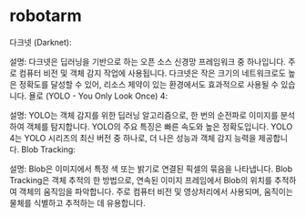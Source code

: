 # robotarm

다크넷 (Darknet):

설명: 다크넷은 딥러닝을 기반으로 하는 오픈 소스 신경망 프레임워크 중 하나입니다. 주로 컴퓨터 비전 및 객체 감지 작업에 사용됩니다. 다크넷은 작은 크기의 네트워크로도 높은 정확도를 달성할 수 있어, 리소스 제약이 있는 환경에서도 효과적으로 사용될 수 있습니다.
욜로 (YOLO - You Only Look Once) 4:

설명: YOLO는 객체 감지를 위한 딥러닝 알고리즘으로, 한 번의 순전파로 이미지를 분석하여 객체를 탐지합니다. YOLO의 주요 특징은 빠른 속도와 높은 정확도입니다. YOLO 4는 YOLO 시리즈의 최신 버전 중 하나로, 더 나은 성능과 객체 감지 능력을 제공합니다.
Blob Tracking:

설명: Blob은 이미지에서 특정 색 또는 밝기로 연결된 픽셀의 묶음을 나타냅니다. Blob Tracking은 객체 추적의 한 방법으로, 연속된 이미지 프레임에서 Blob의 위치를 추적하여 객체의 움직임을 파악합니다. 주로 컴퓨터 비전 및 영상처리에서 사용되며, 움직이는 물체를 식별하고 추적하는 데 유용합니다.



